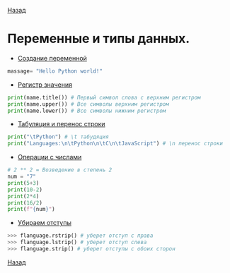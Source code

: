 [Назад](Python.md)
# Переменные и типы данных.
* [Создание переменной](DEVOPS/WORKS/Python_works/1_2_Переменные_и_типы_данных/1_Hello.py) 
```Python
massage= "Hello Python world!"
```
* [Регистр значения](DEVOPS/WORKS/Python_works/1_2_Переменные_и_типы_данных/3_title_upper_lower.py) 
```Python
print(name.title()) # Первый символ слова с верхним регистром
print(name.upper()) # Все символы верхним регистром
print(name.lower()) # Все символы нижним регистром
```
* [Табуляция и перенос строки](DEVOPS/WORKS/Python_works/1_2_Переменные_и_типы_данных/4_tab_space.py) 
```Python
print("\tPython") # \t табудяция
print("Languages:\n\tPython\n\tC\n\tJavaScript") # \n перенос строки 
```
* [Операции с числами](DEVOPS/WORKS/Python_works/1_2_Переменные_и_типы_данных/5_numbers.py) 
```Python
# 2 ** 2 = Возведение в степень 2
num = "7"
print(5+3)
print(10-2)
print(2*4)
print(16/2)
print(f"{num}")
```
* [Убираем отступы](DEVOPS/WORKS/Python_works/1_2_Переменные_и_типы_данных/6_omissions_.py) 
```Python
>>> flanguage.rstrip() # уберет отступ с права
>>> flanguage.lstrip() # уберет отступ слева
>>> flanguage.strip() # уберет отступы с обоих сторон
```

[Назад](Python.md)